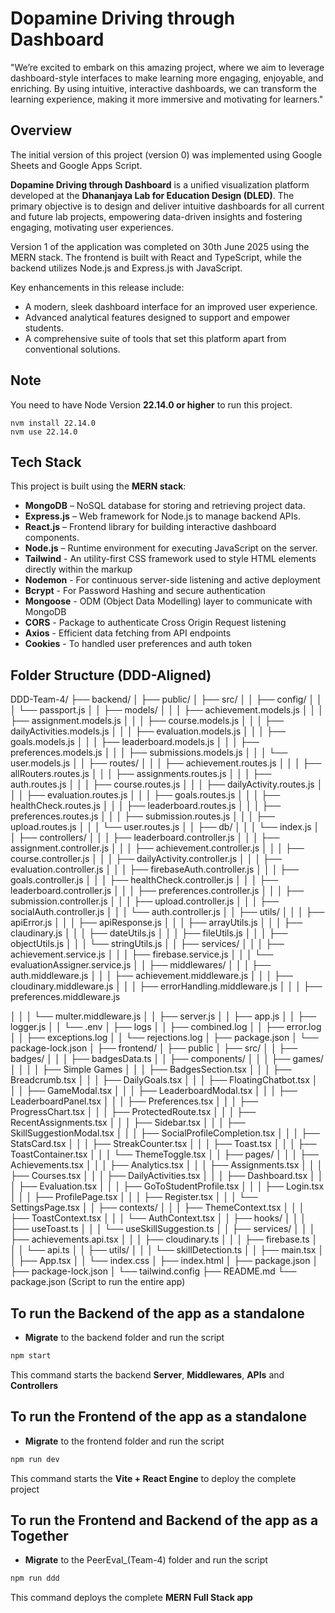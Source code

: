 # Dopamine Driving through Dashboard

"We’re excited to embark on this amazing project, where we aim to leverage dashboard-style interfaces to make learning more engaging, enjoyable, and enriching. By using intuitive, interactive dashboards, we can transform the learning experience, making it more immersive and motivating for learners."

## Overview

The initial version of this project (version 0) was implemented using Google Sheets and Google Apps Script.

**Dopamine Driving through Dashboard** is a unified visualization platform developed at the **Dhananjaya Lab for Education Design (DLED)**. The primary objective is to design and deliver intuitive dashboards for all current and future lab projects, empowering data-driven insights and fostering engaging, motivating user experiences.

Version 1 of the application was completed on 30th June 2025 using the MERN stack. The frontend is built with React and TypeScript, while the backend utilizes Node.js and Express.js with JavaScript.

Key enhancements in this release include:

- A modern, sleek dashboard interface for an improved user experience.
- Advanced analytical features designed to support and empower students.
- A comprehensive suite of tools that set this platform apart from conventional solutions.

## Note 

You need to have Node Version **22.14.0 or higher** to run this project.

```shell
nvm install 22.14.0
nvm use 22.14.0
```

## Tech Stack

This project is built using the **MERN stack**:

- **MongoDB** – NoSQL database for storing and retrieving project data.
- **Express.js** – Web framework for Node.js to manage backend APIs.
- **React.js** – Frontend library for building interactive dashboard components.
- **Node.js** – Runtime environment for executing JavaScript on the server.
- **Tailwind** - An utility-first CSS framework used to style HTML elements directly within the markup
- **Nodemon** - For continuous server-side listening and active deployment
- **Bcrypt** - For Password Hashing and secure authentication
- **Mongoose** - ODM (Object Data Modelling) layer to communicate with MongoDB
- **CORS** - Package to authenticate Cross Origin Request listening
- **Axios** - Efficient data fetching from API endpoints
- **Cookies** - To handled user preferences and auth token

## Folder Structure (DDD-Aligned)

DDD-Team-4/
├── backend/
│ ├── public/
│ ├── src/
│ │ ├── config/
│ │ │ └── passport.js
│ │ ├── models/
│ │ │ ├── achievement.models.js
│ │ │ ├── assignment.models.js
│ │ │ ├── course.models.js
│ │ │ ├── dailyActivities.models.js
│ │ │ ├── evaluation.models.js
│ │ │ ├── goals.models.js
│ │ │ ├── leaderboard.models.js
│ │ │ ├── preferences.models.js
│ │ │ ├── submissions.models.js
│ │ │ └── user.models.js
│ │ ├── routes/
│ │ │ ├── achievement.routes.js
│ │ │ ├── allRouters.routes.js
│ │ │ ├── assignments.routes.js
│ │ │ ├── auth.routes.js
│ │ │ ├── course.routes.js
│ │ │ ├── dailyActivity.routes.js
│ │ │ ├── evaluation.routes.js
│ │ │ ├── goals.routes.js
│ │ │ ├── healthCheck.routes.js 
│ │ │ ├── leaderboard.routes.js
│ │ │ ├── preferences.routes.js
│ │ │ ├── submission.routes.js
│ │ │ ├── upload.routes.js
│ │ │ └── user.routes.js
│ │ ├── db/
│ │ │ └── index.js
│ │ ├── controllers/
│ │ │ ├── leaderboard.controller.js
│ │ │ ├── assignment.controller.js
│ │ │ ├── achievement.controller.js
│ │ │ ├── course.controller.js
│ │ │ ├── dailyActivity.controller.js
│ │ │ ├── evaluation.controller.js
│ │ │ ├── firebaseAuth.controller.js
│ │ │ ├── goals.controller.js
│ │ │ ├── healthCheck.controller.js
│ │ │ ├── leaderboard.controller.js
│ │ │ ├── preferences.controller.js
│ │ │ ├── submission.controller.js
│ │ │ ├── upload.controller.js
│ │ │ ├── socialAuth.controller.js
│ │ │ └── auth.controller.js
│ │ ├── utils/
│ │ │ ├── apiError.js
│ │ │ ├── apiResponse.js 
│ │ │ ├── arrayUtils.js
│ │ │ ├── claudinary.js
│ │ │ ├── dateUtils.js
│ │ │ ├── fileUtils.js
│ │ │ ├── objectUtils.js
│ │ │ └── stringUtils.js
│ │ ├── services/
│ │ │ ├── achievement.service.js
│ │ │ ├── firebase.service.js
│ │ │ └── evaluationAssigner.service.js
│ │ ├── middlewares/
│ │ │ ├── auth.middleware.js
│ │ │ ├── achievement.middleware.js
│ │ │ ├── cloudinary.middleware.js
│ │ │ ├── errorHandling.middleware.js
│ │ │ ├── preferences.middleware.js
<!-- │ │ │ ├── roleAuth.middleware.js -->
│ │ │ └── multer.middleware.js
│ │ ├── server.js
│ │ ├── app.js
│ │ ├── logger.js
│ │ └── .env
│ ├── logs
│ │ ├── combined.log
│ │ ├── error.log
│ │ ├── exceptions.log
│ │ └── rejections.log
│ ├── package.json
│ └── package-lock.json
│
├── frontend/
│ ├── public
│ ├── src/
│ │ ├── badges/
│ │ │ ├── badgesData.ts
│ │ ├── components/
│ │ │ ├── games/
│ │ │ │ ├── Simple Games
│ │ │ ├── BadgesSection.tsx
│ │ │ ├── Breadcrumb.tsx
│ │ │ ├── DailyGoals.tsx
│ │ │ ├── FloatingChatbot.tsx
│ │ │ ├── GameModal.tsx
│ │ │ ├── LeaderboardModal.tsx
│ │ │ ├── LeaderboardPanel.tsx
│ │ │ ├── Preferences.tsx
│ │ │ ├── ProgressChart.tsx
│ │ │ ├── ProtectedRoute.tsx
│ │ │ ├── RecentAssignments.tsx
│ │ │ ├── Sidebar.tsx
│ │ │ ├── SkillSuggestionModal.tsx
│ │ │ ├── SocialProfileCompletion.tsx
│ │ │ ├── StatsCard.tsx
│ │ │ ├── StreakCounter.tsx
│ │ │ ├── Toast.tsx
│ │ │ ├── ToastContainer.tsx
│ │ │ └── ThemeToggle.tsx
│ │ ├── pages/
│ │ │ ├── Achievements.tsx
│ │ │ ├── Analytics.tsx
│ │ │ ├── Assignments.tsx
│ │ │ ├── Courses.tsx
│ │ │ ├── DailyActivities.tsx
│ │ │ ├── Dashboard.tsx
│ │ │ ├── Evaluation.tsx
│ │ │ ├── GoToStudentProfile.tsx
│ │ │ ├── Login.tsx
│ │ │ ├── ProfilePage.tsx
│ │ │ ├── Register.tsx
│ │ │ └── SettingsPage.tsx
│ │ ├── contexts/
│ │ │ ├── ThemeContext.tsx
│ │ │ ├── ToastContext.tsx
│ │ │ └── AuthContext.tsx
│ │ ├── hooks/
│ │ │ ├── useToast.ts
│ │ │ └── useSkillSuggestion.ts
│ │ ├── services/
│ │ │ ├── achievements.api.tsx
│ │ │ ├── cloudinary.ts
│ │ │ ├── firebase.ts
│ │ │ └── api.ts
│ │ ├── utils/
│ │ │ └── skillDetection.ts
│ │ ├── main.tsx
│ │ ├── App.tsx
│ │ └── index.css
│ ├── index.html
│ ├── package.json
│ ├── package-lock.json
│ └── tailwind.config
├── README.md
└── package.json (Script to run the entire app)

## To run the Backend of the app as a standalone

- **Migrate** to the backend folder and run the script

```bash
npm start
```

This command starts the backend **Server**, **Middlewares**, **APIs** and **Controllers**

## To run the Frontend of the app as a standalone

- **Migrate** to the frontend folder and run the script

```bash
npm run dev
```

This command starts the **Vite + React Engine** to deploy the complete project

## To run the Frontend and Backend of the app as a Together

- **Migrate** to the PeerEval\_(Team-4) folder and run the script

```bash
npm run ddd
```

This command deploys the complete **MERN Full Stack app**
